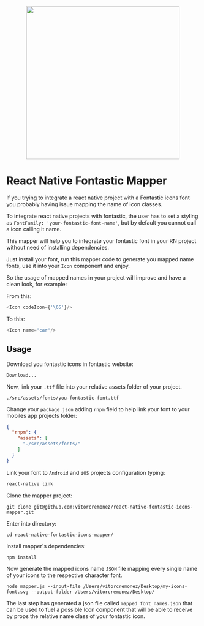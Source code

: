 <div align="center">
    <img src="https://i.imgur.com/IcMyFPB.png" width="400"/>
</div>


# React Native Fontastic Mapper

If you trying to integrate a react native project with a Fontastic icons font you probably having issue mapping the name of icon classes. 

To integrate react native projects with fontastic, the user has to set a styling as `FontFamily: 'your-fontastic-font-name'`, but by default you cannot call a icon calling it name.

This mapper will help you to integrate your fontastic font in your RN project without need of installing dependencies.

Just install your font, run this mapper code to generate you mapped name fonts, use it into your `Icon` component and enjoy.

So the usage of mapped names in your project will improve and have a clean look, for example:

From this:
```js
<Icon codeIcon={'\65'}/>
```

To this:
```js
<Icon name="car"/>
```

## Usage



Download you fontastic icons in fontastic website:
```
Download...
```

Now, link your `.ttf` file into your relative assets folder of your project.

```
./src/assets/fonts/you-fontastic-font.ttf
```
 
Change your `package.json` adding `rnpm` field to help link your font to your mobiles app projects folder:
 
```json
{
  "rnpm": {
    "assets": [
      "./src/assets/fonts/"
    ]
  }
}
```

Link your font to `Android` and `iOS` projects configuration typing:

```sh
react-native link
```


Clone the mapper project:
```
git clone git@github.com:vitorcremonez/react-native-fontastic-icons-mapper.git
```

Enter into directory:
```
cd react-native-fontastic-icons-mapper/
```

Install mapper's dependencies:
```
npm install
```

Now generate the mapped icons name `JSON` file mapping every single name of your icons to the respective character font.

```shell
node mapper.js --input-file /Users/vitorcremonez/Desktop/my-icons-font.svg --output-folder /Users/vitorcremonez/Desktop/
```

The last step has generated a json file called `mapped_font_names.json` that can be used to fuel a possible Icon component that will be able to receive by props the relative name class of your fontastic icon.
